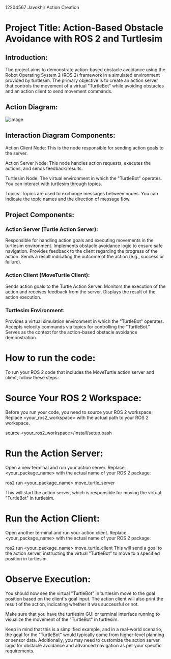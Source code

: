 12204567 Javokhir Action Creation

# Project Title: Action-Based Obstacle Avoidance with ROS 2 and Turtlesim


## Introduction:

The project aims to demonstrate action-based obstacle avoidance using the Robot Operating System 2 (ROS 2) framework in a simulated environment provided by turtlesim. The primary objective is to create an action server that controls the movement of a virtual "TurtleBot" while avoiding obstacles and an action client to send movement commands.

## Action Diagram:

![image](https://github.com/JavokhirJambulov/SmartMobilityEngineeringLab/assets/91411930/2150f410-b20e-4e98-bc0c-b2c223816a54)

## Interaction Diagram Components:

Action Client Node: This is the node responsible for sending action goals to the server.

Action Server Node: This node handles action requests, executes the actions, and sends feedback/results.

Turtlesim Node: The virtual environment in which the "TurtleBot" operates. You can interact with turtlesim through topics.

Topics: Topics are used to exchange messages between nodes. You can indicate the topic names and the direction of message flow.



## Project Components:

### Action Server (Turtle Action Server):

Responsible for handling action goals and executing movements in the turtlesim environment.
Implements obstacle avoidance logic to ensure safe navigation.
Provides feedback to the client regarding the progress of the action.
Sends a result indicating the outcome of the action (e.g., success or failure).

### Action Client (MoveTurtle Client):

Sends action goals to the Turtle Action Server.
Monitors the execution of the action and receives feedback from the server.
Displays the result of the action execution.

### Turtlesim Environment:

Provides a virtual simulation environment in which the "TurtleBot" operates.
Accepts velocity commands via topics for controlling the "TurtleBot."
Serves as the context for the action-based obstacle avoidance demonstration.

# How to run the code:

To run your ROS 2 code that includes the MoveTurtle action server and client, follow these steps:

# Source Your ROS 2 Workspace:

Before you run your code, you need to source your ROS 2 workspace. Replace <your_ros2_workspace> with the actual path to your ROS 2 workspace.

source <your_ros2_workspace>/install/setup.bash

# Run the Action Server:

Open a new terminal and run your action server. Replace <your_package_name> with the actual name of your ROS 2 package:

ros2 run <your_package_name> move_turtle_server

This will start the action server, which is responsible for moving the virtual "TurtleBot" in turtlesim.

# Run the Action Client:

Open another terminal and run your action client. Replace <your_package_name> with the actual name of your ROS 2 package:

ros2 run <your_package_name> move_turtle_client
This will send a goal to the action server, instructing the virtual "TurtleBot" to move to a specified position in turtlesim.

# Observe Execution:

You should now see the virtual "TurtleBot" in turtlesim move to the goal position based on the client's goal input. The action client will also print the result of the action, indicating whether it was successful or not.

Make sure that you have the turtlesim GUI or terminal interface running to visualize the movement of the "TurtleBot" in turtlesim.

Keep in mind that this is a simplified example, and in a real-world scenario, the goal for the "TurtleBot" would typically come from higher-level planning or sensor data. Additionally, you may need to customize the action server logic for obstacle avoidance and advanced navigation as per your specific requirements.
